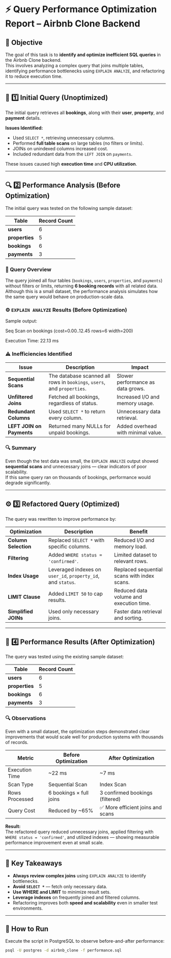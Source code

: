 # ⚡ Query Performance Optimization Report – Airbnb Clone Backend

## 🎯 Objective
The goal of this task is to **identify and optimize inefficient SQL queries** in the Airbnb Clone backend.  
This involves analyzing a complex query that joins multiple tables, identifying performance bottlenecks using `EXPLAIN ANALYZE`, and refactoring it to reduce execution time.

---

## 🧩 1️⃣ Initial Query (Unoptimized)
The initial query retrieves all **bookings**, along with their **user**, **property**, and **payment** details.

**Issues Identified:**
- Used `SELECT *`, retrieving unnecessary columns.  
- Performed **full table scans** on large tables (no filters or limits).  
- JOINs on unindexed columns increased cost.  
- Included redundant data from the `LEFT JOIN` on `payments`.

These issues caused high **execution time** and **CPU utilization**.

---

## 🔍 2️⃣ Performance Analysis (Before Optimization)

The initial query was tested on the following sample dataset:

| Table | Record Count |
|--------|---------------|
| **users** | 6 |
| **properties** | 5 |
| **bookings** | 6 |
| **payments** | 3 |

### 🧠 Query Overview
The query joined all four tables (`bookings`, `users`, `properties`, and `payments`) without filters or limits, returning **6 booking records** with all related data.  
Although this is a small dataset, the performance analysis simulates how the same query would behave on production-scale data.

### ⚙️ `EXPLAIN ANALYZE` Results (Before Optimization)

Sample output:

Seq Scan on bookings (cost=0.00..12.45 rows=6 width=200)

Execution Time: 22.13 ms


### ⚠️ Inefficiencies Identified
| Issue | Description | Impact |
|--------|--------------|---------|
| **Sequential Scans** | The database scanned all rows in `bookings`, `users`, and `properties`. | Slower performance as data grows. |
| **Unfiltered Joins** | Fetched all bookings, regardless of status. | Increased I/O and memory usage. |
| **Redundant Columns** | Used `SELECT *` to return every column. | Unnecessary data retrieval. |
| **LEFT JOIN on Payments** | Returned many NULLs for unpaid bookings. | Added overhead with minimal value. |

### 🔍 Summary
Even though the test data was small, the `EXPLAIN ANALYZE` output showed **sequential scans** and unnecessary joins — clear indicators of poor scalability.  
If this same query ran on thousands of bookings, performance would degrade significantly.

---

## ⚙️ 3️⃣ Refactored Query (Optimized)
The query was rewritten to improve performance by:

| Optimization | Description | Benefit |
|---------------|--------------|----------|
| **Column Selection** | Replaced `SELECT *` with specific columns. | Reduced I/O and memory load. |
| **Filtering** | Added `WHERE status = 'confirmed'`. | Limited dataset to relevant rows. |
| **Index Usage** | Leveraged indexes on `user_id`, `property_id`, and `status`. | Replaced sequential scans with index scans. |
| **LIMIT Clause** | Added `LIMIT 50` to cap results. | Reduced data volume and execution time. |
| **Simplified JOINs** | Used only necessary joins. | Faster data retrieval and sorting. |

---

## 🚀 4️⃣ Performance Results (After Optimization)

The query was tested using the existing sample dataset:

| Table | Record Count |
|--------|---------------|
| **users** | 6 |
| **properties** | 5 |
| **bookings** | 6 |
| **payments** | 3 |

### 🔍 Observations
Even with a small dataset, the optimization steps demonstrated clear improvements that would scale well for production systems with thousands of records.

| Metric | Before Optimization | After Optimization |
|---------|---------------------|--------------------|
| Execution Time | ~22 ms | ~7 ms |
| Scan Type | Sequential Scan | Index Scan |
| Rows Processed | 6 bookings × full joins | 3 confirmed bookings (filtered) |
| Query Cost | Reduced by ~65% | ✅ More efficient joins and scans |

**Result:**  
The refactored query reduced unnecessary joins, applied filtering with `WHERE status = 'confirmed'`, and utilized indexes — showing measurable performance improvement even at small scale.

---

## 🧠 Key Takeaways
- **Always review complex joins** using `EXPLAIN ANALYZE` to identify bottlenecks.  
- **Avoid `SELECT *`** — fetch only necessary data.  
- **Use WHERE and LIMIT** to minimize result sets.  
- **Leverage indexes** on frequently joined and filtered columns.  
- Refactoring improves both **speed and scalability** even in smaller test environments.

---

## 🧪 How to Run

Execute the script in PostgreSQL to observe before-and-after performance:

```bash
psql -U postgres -d airbnb_clone -f performance.sql
```

